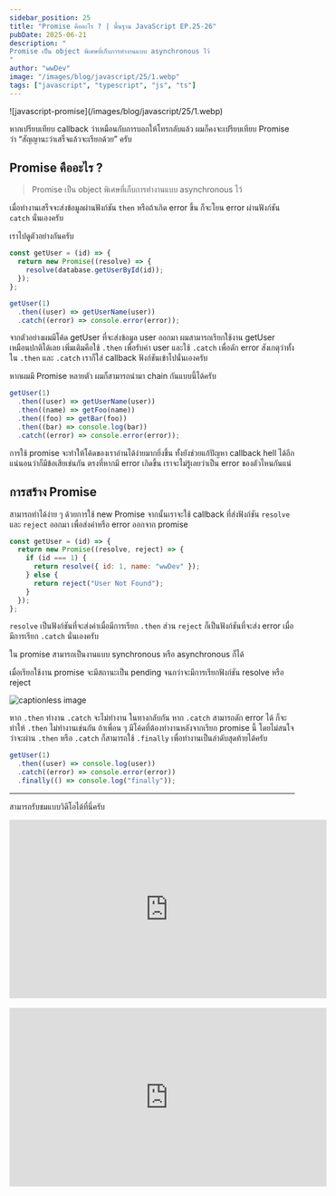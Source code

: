 ```yaml
---
sidebar_position: 25
title: "Promise คืออะไร ? | พื้นฐาน JavaScript EP.25-26"
pubDate: 2025-06-21
description: "
Promise เป็น object พิเศษที่เก็บการทำงานแบบ asynchronous ไว้
"
author: "wwDev"
image: "/images/blog/javascript/25/1.webp"
tags: ["javascript", "typescript", "js", "ts"]
---
```


<div class="coverWrapper">
![javascript-promise](/images/blog/javascript/25/1.webp)
</div>

หากเปรียบเทียบ callback ว่าเหมือนกับการบอกให้โทรกลับแล้ว ผมก็คงจะเปรียบเทียบ Promise ว่า “สัญญานะว่าเสร็จแล้วจะเรียกด้วย” ครับ

## Promise คืออะไร ?

> Promise เป็น object พิเศษที่เก็บการทำงานแบบ asynchronous ไว้

เมื่อทำงานเสร็จจะส่งข้อมูลผ่านฟังก์ชัน `then` หรือถ้าเกิด error ขึ้น ก็จะโยน error ผ่านฟังก์ชัน `catch` นั่นเองครับ

เราไปดูตัวอย่างกันครับ

```javascript
const getUser = (id) => {
  return new Promise((resolve) => {
    resolve(database.getUserById(id));
  });
};

getUser(1)
  .then((user) => getUserName(user))
  .catch((error) => console.error(error));
```

จากตัวอย่างผมมีโค้ด getUser ที่จะส่งข้อมูล user ออกมา ผมสามารถเรียกใช้งาน getUser เหมือนปกติได้เลย เพิ่มเติมคือใช้ `.then` เพื่อรับค่า user และใช้ `.catch` เพื่อดัก error สังเกตุว่าทั้งใน `.then` และ `.catch` เราก็ใส่ callback ฟังก์ชันเข้าไปนั่นเองครับ

หากผมมี Promise หลายตัว ผมก็สามารถนำมา chain กันแบบนี้ได้ครับ

```javascript
getUser(1)
  .then((user) => getUserName(user))
  .then((name) => getFoo(name))
  .then((foo) => getBar(foo))
  .then((bar) => console.log(bar))
  .catch((error) => console.error(error));
```

การใช้ promise จะทำให้โค้ดของเราอ่านได้ง่ายมากยิ่งขึ้น ทั้งยังช่วยแก้ปัญหา callback hell ได้อีก แน่นอนว่าก็มีข้อเสียเช่นกัน ตรงที่หากมี error เกิดขึ้น เราจะไม่รู้เลยว่าเป็น error ของตัวไหนกันแน่

## การสร้าง Promise

สามารถทำได้ง่าย ๆ ด้วยการใช้ new Promise จากนั้นเราจะใช้ callback ที่ส่งฟังก์ชัน `resolve` และ `reject` ออกมา เพื่อส่งค่าหรือ error ออกจาก promise

```javascript
const getUser = (id) => {
  return new Promise((resolve, reject) => {
    if (id === 1) {
      return resolve({ id: 1, name: "wwDev" });
    } else {
      return reject("User Not Found");
    }
  });
};
```

`resolve` เป็นฟังก์ชันที่จะส่งค่าเมื่อมีการเรียก `.then` ส่วน `reject` ก็เป็นฟังก์ชันที่จะส่ง error เมื่อมีการเรียก `.catch` นั่นเองครับ

ใน promise สามารถเป็นงานแบบ synchronous หรือ asynchronous ก็ได้

เมื่อเรียกใช้งาน promise จะมีสถานะเป็น pending จนกว่าจะมีการเรียกฟังก์ชัน resolve หรือ reject

![captionless image](/images/blog/javascript/25/2.webp)

หาก `.then` ทำงาน `.catch` จะไม่ทำงาน ในทางกลับกัน หาก `.catch` สามารถดัก error ได้ ก็จะทำให้ `.then` ไม่ทำงานเช่นกัน ถ้าเพื่อน ๆ มีโค้ดที่ต้องทำงานหลังจากเรียก promise นี้ โดยไม่สนใจว่าจะผ่าน `.then` หรือ `.catch` ก็สามารถใช้ `.finally` เพื่อทำงานเป็นลำดับสุดท้ายได้ครับ

```javascript
getUser(1)
  .then((user) => console.log(user))
  .catch((error) => console.error(error))
  .finally(() => console.log("finally"));
```

---

สามารถรับชมแบบวิดีโอได้ที่นี่ครับ

<div class="videoWrapper">
<iframe width="560" height="315" src="https://www.youtube.com/embed/xLr0EO1duCc?si=HRARXIYorcRGv4CX" title="YouTube video player" frameborder="0" allow="accelerometer; autoplay; clipboard-write; encrypted-media; gyroscope; picture-in-picture; web-share" referrerpolicy="strict-origin-when-cross-origin" allowfullscreen></iframe>
</div>

<br />

<div class="videoWrapper">
<iframe width="560" height="315" src="https://www.youtube.com/embed/sHCudHpLHoY?si=SXjUYihDjtKi1VJm" title="YouTube video player" frameborder="0" allow="accelerometer; autoplay; clipboard-write; encrypted-media; gyroscope; picture-in-picture; web-share" referrerpolicy="strict-origin-when-cross-origin" allowfullscreen></iframe>
</div>
